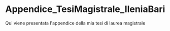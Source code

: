 # Appendice_TesiMagistrale_IleniaBari
 Qui viene presentata l'appendice della mia tesi di laurea magistrale
